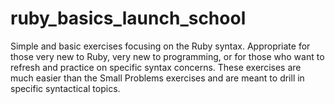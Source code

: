 # ruby_basics_launch_school
Simple and basic exercises focusing on the Ruby syntax. Appropriate for those very new to Ruby, very new to programming, or for those who want to refresh and practice on specific syntax concerns. These exercises are much easier than the Small Problems exercises and are meant to drill in specific syntactical topics.
